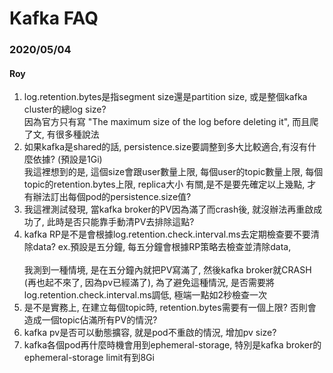 # Kafka FAQ

### 2020/05/04

#### Roy

1. log.retention.bytes是指segment size還是partition size, 或是整個kafka cluster的總log size?    \
   因為官方只有寫 "The maximum size of the log before deleting it", 而且爬了文, 有很多種說法
2. 如果kafka是shared的話, persistence.size要調整到多大比較適合,有沒有什麼依據? (預設是1Gi)   \
   我這裡想到的是, 這個size會跟user數量上限, 每個user的topic數量上限, 每個topic的retention.bytes上限, replica大小 有關,是不是要先確定以上幾點, 才有辦法訂出每個pod的persistence.size值?
3. 我這裡測試發現, 當kafka broker的PV因為滿了而crash後, 就沒辦法再重啟成功了, 此時是否只能靠手動清PV去排除這點?
4. kafka RP是不是會根據log.retention.check.interval.ms去定期檢查要不要清除data? ex.預設是五分鐘, 每五分鐘會根據RP策略去檢查並清除data,    \
   \
   我測到一種情境, 是在五分鐘內就把PV寫滿了, 然後kafka broker就CRASH (再也起不來了, 因為pv已經滿了), 為了避免這種情況, 是否需要將log.retention.check.interval.ms調低, 極端一點如2秒檢查一次
5. 是不是實務上, 在建立每個topic時, retention.bytes需要有一個上限? 否則會造成一個topic佔滿所有PV的情況? 
6. kafka pv是否可以動態擴容, 就是pod不重啟的情況, 增加pv size?
7. kafka各個pod再什麼時機會用到ephemeral-storage, 特別是kafka broker的ephemeral-storage limit有到8Gi
